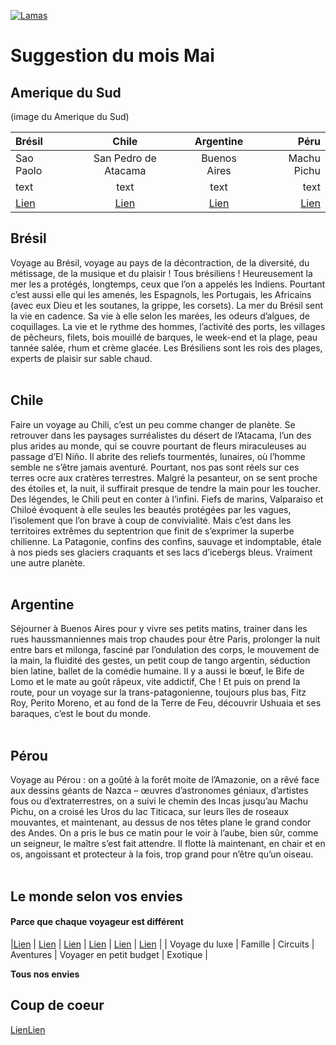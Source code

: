 
<!-- Big image> -->
[![Lamas](https://lesglobeblogueurs.com/wp-content/uploads/2016/06/DSC03839-scaled.jpg)](https://lesglobeblogueurs.com/paysages-parcs-naturels-amerique-sud-latine/)


# Suggestion du mois Mai
## Amerique du Sud
(image du Amerique du Sud)


|  Brésil | Chile | Argentine | Péru |
|:----------|:--------:|:------------:|--------:|
| Sao Paolo | San Pedro de Atacama| Buenos Aires | Machu Pichu |
| text   | text   | text  | text |
|[Lien](http://www.google.fr) | [Lien](http://www.google.fr) | [Lien](http://www.google.fr) | [Lien](http://www.google.fr) | 


## Brésil 
Voyage au Brésil, voyage au pays de la décontraction, de la diversité, du métissage, de la musique et du plaisir ! Tous brésiliens ! Heureusement la mer les a protégés, longtemps, ceux que l’on a appelés les Indiens. Pourtant c’est aussi elle qui les amenés, les Espagnols, les Portugais, les Africains (avec eux Dieu et les soutanes, la grippe, les corsets). La mer du Brésil sent la vie en cadence. Sa vie à elle selon les marées, les odeurs d’algues, de coquillages. La vie et le rythme des hommes, l’activité des ports, les villages de pêcheurs, filets, bois mouillé de barques, le week-end et la plage, peau tannée salée, rhum et crème glacée. Les Brésiliens sont les rois des plages, experts de plaisir sur sable chaud. <br><br>

## Chile 

Faire un voyage au Chili, c’est un peu comme changer de planète. Se retrouver dans les paysages surréalistes du désert de l’Atacama, l’un des plus arides au monde, qui se couvre pourtant de fleurs miraculeuses au passage d’El Niño. Il abrite des reliefs tourmentés, lunaires, où l’homme semble ne s’être jamais aventuré. Pourtant, nos pas sont réels sur ces terres ocre aux cratères terrestres. Malgré la pesanteur, on se sent proche des étoiles et, la nuit, il suffirait presque de tendre la main pour les toucher. Des légendes, le Chili peut en conter à l’infini. Fiefs de marins, Valparaiso et Chiloé évoquent à elle seules les beautés protégées par les vagues, l’isolement que l’on brave à coup de convivialité. Mais c’est dans les territoires extrêmes du septentrion que finit de s’exprimer la superbe chilienne. La Patagonie, confins des confins, sauvage et indomptable, étale à nos pieds ses glaciers craquants et ses lacs d’icebergs bleus. Vraiment une autre planète. 
<br>
<br>

## Argentine

Séjourner à Buenos Aires pour y vivre ses petits matins, trainer dans les rues haussmanniennes mais trop chaudes pour être Paris, prolonger la nuit entre bars et milonga, fasciné par l’ondulation des corps, le mouvement de la main, la fluidité des gestes, un petit coup de tango argentin, séduction bien latine, ballet de la comédie humaine. Il y a aussi le bœuf, le Bife de Lomo et le mate au goût râpeux, vite addictif, Che ! Et puis on prend la route, pour un voyage sur la trans-patagonienne, toujours plus bas, Fitz Roy, Perito Moreno, et au fond de la Terre de Feu, découvrir Ushuaia et ses baraques, c’est le bout du monde. 
<br>
<br>

## Pérou

Voyage au Pérou : on a goûté à la forêt moite de l’Amazonie, on a rêvé face aux dessins géants de Nazca – œuvres d’astronomes géniaux, d’artistes fous ou d’extraterrestres, on a suivi le chemin des Incas jusqu’au Machu Pichu, on a croisé les Uros du lac Titicaca, sur leurs îles de roseaux mouvantes, et maintenant, au dessus de nos têtes plane le grand condor des Andes. On a pris le bus ce matin pour le voir à l’aube, bien sûr, comme un seigneur, le maître s’est fait attendre. Il flotte là maintenant, en chair et en os, angoissant et protecteur à la fois, trop grand pour n’être qu’un oiseau. 
<br>
<br>

## Le monde selon vos envies
#### Parce que chaque voyageur est différent 

|[Lien](http://www.google.fr) | [Lien](http://www.google.fr) | [Lien](http://www.google.fr) | [Lien](http://www.google.fr) | [Lien](http://www.google.fr) | [Lien](http://www.google.fr) |
| Voyage du luxe | Famille | Circuits | Aventures | Voyager en petit budget | Exotique |

**Tous nos envies**

## Coup de coeur 
[Lien](http://www.google.fr)[Lien](http://www.google.fr)
<!-- redirige vers une autre page "Coup de coeurs"-->



